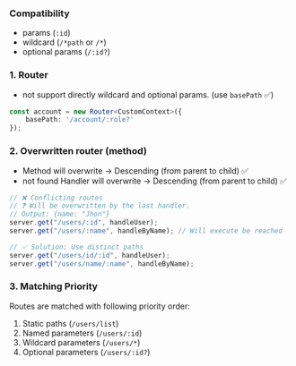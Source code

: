 
### Compatibility

- params (`:id`)
- wildcard (`/*path` or `/*`)
- optional params (`/:id?`)

### 1. Router

- not support directly wildcard and optional params. (use `basePath` ✅)

```ts
const account = new Router<CustomContext>({
    basePath: '/account/:role?'
});
  ```

### 2. Overwritten router (method)

- Method will overwrite → Descending (from parent to child) ✅
- not found Handler will overwrite → Descending (from parent to child) ✅

```ts
// ❌ Conflicting routes 
// ❓ Will be overwritten by the last handler.
// Output: {name: "Jhon"}
server.get("/users/:id", handleUser);
server.get("/users/:name", handleByName); // Will execute be reached

// ✅ Solution: Use distinct paths
server.get("/users/id/:id", handleUser);
server.get("/users/name/:name", handleByName);
```

### 3. Matching Priority

Routes are matched with following priority order:

1. Static paths (`/users/list`)
2. Named parameters (`/users/:id`)
3. Wildcard parameters (`/users/*`)
4. Optional parameters (`/users/:id?`)

